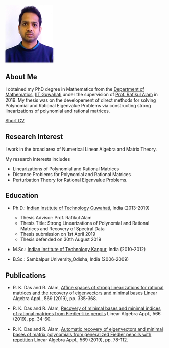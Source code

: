 ![Image](/photo_GM.jpg)
## About Me
I obtained my PhD degree in Mathematics from the [Department of Mathematics](https://www.iitg.ac.in/maths), [IIT Guwahati](https://www.iitg.ac.in) under the supervision of [Prof. Rafikul Alam](https://www.iitg.ac.in/rafik/) in 2019. My thesis was on the developement of direct methods for solving Polynomial and Rational Eigenvalue Problems via constructing strong linearizations of polynomial and rational matrices. 

[Short CV](/CV_Ranjan.pdf)

## Research Interest
I work in the broad area of Numerical Linear Algebra and Matrix Theory.

My research interests includes

* Linearizations of Polynomial and Rational Matrices
* Distance Problems for Polynomial and Rational Matrices
* Perturbation Theory for Rational Eigenvalue Problems.
 



## Education
* Ph.D.: [Indian Institute of Technology Guwahati](https://www.iitg.ac.in/), India (2013-2019)
  * Thesis Advisor: Prof. Rafikul Alam
  * Thesis Title: Strong Linearizations of Polynomial and Rational Matrices and Recovery of Spectral Data
  * Thesis submission on 1st April 2019
  * Thesis defended on 30th August 2019
         
 * M.Sc.: [Indian Institute of Technology Kanpur](http://www.iitk.ac.in/), India (2010-2012)
 
 * B.Sc.: Sambalpur University,Odisha, India (2006-2009)

 
 
## Publications 
* R. K. Das and R. Alam, [Affine spaces of strong linearizations for rational matrices and the recovery of eigenvectors and minimal bases](https://doi.org/10.1016/j.laa.2019.02.001) Linear Algebra Appl., 569 (2019), pp. 335-368.

* R. K. Das and R. Alam, [Recovery of minimal bases and minimal indices of rational matrices from Fiedler-like pencils](https://doi.org/10.1016/j.laa.2018.12.021) Linear Algebra Appl., 566 (2019), pp. 34-60.

* R. K. Das and R. Alam, [Automatic recovery of eigenvectors and minimal bases of matrix polynomials from generalized Fiedler pencils with repetition](https://doi.org/10.1016/j.laa.2019.01.013) Linear Algebra Appl., 569 (2019), pp. 78-112.
